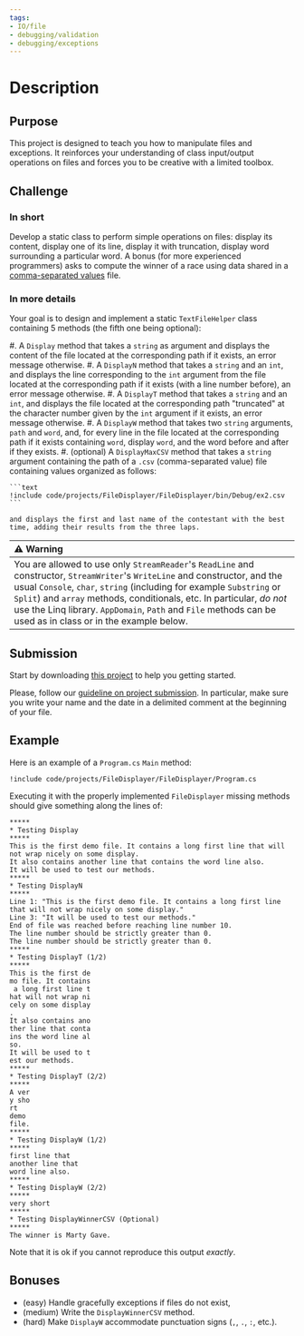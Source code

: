 ```yaml
---
tags:
- IO/file
- debugging/validation
- debugging/exceptions
---
```


# Description

## Purpose

This project is designed to teach you how to manipulate files and exceptions.
It reinforces your understanding of class input/output operations on files and forces you to be creative with a limited toolbox.

## Challenge

### In short

Develop a static class to perform simple operations on files: display its content, display one of its line, display it with truncation, display word surrounding a particular word.
A bonus (for more experienced programmers) asks to compute the winner of a race using data shared in a [comma-separated values](https://en.wikipedia.org/wiki/Comma-separated_values) file.

### In more details

Your goal is to design and implement a static `TextFileHelper` class containing 5 methods (the fifth one being optional):

#. A `Display` method that takes a `string` as argument and displays the content of the file located at the corresponding path if it exists, an error message otherwise.
#. A `DisplayN` method that takes a `string` and an `int`, and displays the line corresponding to the `int` argument from the file located at the corresponding path if it exists (with a line number before), an error message otherwise.
#. A `DisplayT` method that takes a `string` and an `int`, and displays the file located at the corresponding path "truncated" at the character number given by the `int` argument if it exists, an error message otherwise.
#. A `DisplayW` method that takes two `string` arguments, `path` and `word`, and, for every line in the file located at the corresponding path if it exists containing `word`, display `word`, and the word before and after if they exists. 
#. (optional) A `DisplayMaxCSV` method that takes a `string` argument containing the path of a `.csv` (comma-separated value) file containing values organized as follows:

    ```text
    !include code/projects/FileDisplayer/FileDisplayer/bin/Debug/ex2.csv
    ```
    
    and displays the first and last name of the contestant with the best time, adding their results from the three laps.

| ⚠ Warning |
|:---------------------------|
| You are allowed to use only `StreamReader`'s `ReadLine` and constructor, `StreamWriter`'s `WriteLine` and constructor, and the usual `Console`, `char`, `string` (including for example `Substring` or `Split`) and `array` methods, conditionals, etc. In particular, *do not* use the Linq library. `AppDomain`, `Path` and `File` methods can be used as in class or in the example below. |

## Submission

Start by downloading [this project](./code/projects/FileDisplayer.zip) to help you getting started.

Please, follow our [guideline on project submission](https://princomp.github.io/projects/submission).
In particular, make sure you write your name and the date in a delimited comment at the beginning of your file.

## Example

Here is an example of a `Program.cs` `Main` method:

```{download="./code/projects/FileDisplayer.zip"}
!include code/projects/FileDisplayer/FileDisplayer/Program.cs
```

Executing it with the properly implemented `FileDisplayer` missing methods should give something along the lines of:

```text
*****
* Testing Display
*****
This is the first demo file. It contains a long first line that will not wrap nicely on some display.
It also contains another line that contains the word line also.
It will be used to test our methods.
*****
* Testing DisplayN
*****
Line 1: "This is the first demo file. It contains a long first line that will not wrap nicely on some display."
Line 3: "It will be used to test our methods."
End of file was reached before reaching line number 10.
The line number should be strictly greater than 0.
The line number should be strictly greater than 0.
*****
* Testing DisplayT (1/2)
*****
This is the first de
mo file. It contains
 a long first line t
hat will not wrap ni
cely on some display
.
It also contains ano
ther line that conta
ins the word line al
so.
It will be used to t
est our methods.
*****
* Testing DisplayT (2/2)
*****
A ver
y sho
rt
demo 
file.
*****
* Testing DisplayW (1/2)
*****
first line that
another line that
word line also.
*****
* Testing DisplayW (2/2)
*****
very short
*****
* Testing DisplayWinnerCSV (Optional)
*****
The winner is Marty Gave.
```

Note that it is ok if you cannot reproduce this output *exactly*.

## Bonuses

- (easy) Handle gracefully exceptions if files do not exist,
- (medium) Write the `DisplayWinnerCSV` method.
- (hard) Make `DisplayW` accommodate punctuation signs (`,`, `.`, `:`, etc.).
